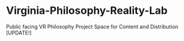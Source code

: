 # Virginia-Philosophy-Reality-Lab
Public facing VR Philosophy Project Space for Content and Distribution [UPDATE!]
